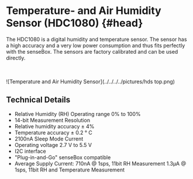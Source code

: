 # Temperature- and Air Humidity Sensor (HDC1080) {#head}
<div class="description">The HDC1080 is a digital humidity and temperature sensor. The sensor has a high accuracy and a very low power consumption and thus fits perfectly with the senseBox. The sensors are factory calibrated and can be used directly. </div>

<div class="line">
    <br>
    <br>
</div>

![Temperature and Air Humidity Sensor](../../../../pictures/hds top.png)

## Technical Details

* Relative Humidity (RH) Operating range 0% to 100%
* 14-bit Measurement Resolution
* Relative humidity accuracy ± 4%
* Temperature accuracy ± 0.2 ° C
* 2100nA Sleep Mode Current
* Operating voltage 2.7 V to 5.5 V
* I2C interface
* "Plug-in-and-Go" senseBox compatible
* Average Supply Current: 710nA @ 1sps, 11bit RH Measurement 1.3μA @ 1sps, 11bit RH and Temperature Measurement

